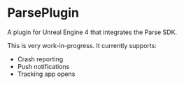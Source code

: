 # ParsePlugin
A plugin for Unreal Engine 4 that integrates the Parse SDK.

This is very work-in-progress. It currently supports:

- Crash reporting
- Push notifications
- Tracking app opens
